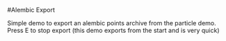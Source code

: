 #Alembic Export

Simple demo to export an alembic points archive from the particle demo. Press E to stop export (this demo exports from the start and is very quick)